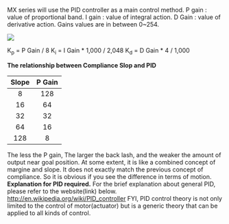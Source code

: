MX series will use the PID controller as a main control method.
P gain : value of proportional band.
I gain : value of integral action.
D Gain : value of derivative action.
Gains values are in between 0~254.

![](/emanual/assets/images/dxl/mx/mx-12_pid_control.png)

K<sub>p</sub> = P Gain / 8
K<sub>i</sub> = I Gain * 1,000 / 2,048
K<sub>d</sub> = D Gain * 4 / 1,000

**The relationship between Compliance Slop and PID**

|Slope|P Gain|
| :---: | :---: |
|8|128|
|16|64|
|32|32|
|64|16|
|128|8|

The less the P gain, The larger the back lash, and the weaker the amount of output near goal position.
At some extent, it is like a combined concept of margine and slope.
It does not exactly match the previous concept of compliance. So it is obvious if you see the difference in terms of motion.
**Explanation for PID required.**
For the brief explanation about general PID, please refer to the website(link) below.
http://en.wikipedia.org/wiki/PID_controller
FYI, PID control theory is not only limited to the control of motor(actuator) but is a generic theory that can be applied to all kinds of control.
